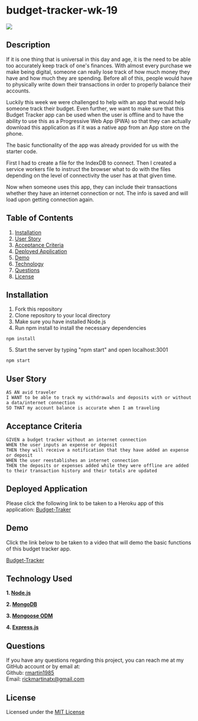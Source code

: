 # budget-tracker-wk-19

  ![](https://img.shields.io/badge/license-MIT-blue)

  ## Description
 If it is one thing that is universal in this day and age, it is the need to be able too accurately keep track of one's finances. With almost every purchase we make being digital, someone can really lose track of how much money they have and how much they are spending. Before all of this, people would have to physically write down their transactions in order to properly balance their accounts. 

 Luckily this week we were challenged to help with an app that would help someone track their budget. Even further, we want to make sure that this Budget Tracker app can be used when the user is offline and to have the ability to use this as a Progressive Web App (PWA) so that they can actually download this application as if it was a native app from an App store on the phone. 

 The basic functionality of the app was already provided for us with the starter code. 

 First I had to create a file for the IndexDB to connect. Then I created a service workers file to instruct the browser what to do with the files depending on the level of connectivity the user has at that given time.

 Now when someone uses this app, they can include their transactions whether they have an internet connection or not. The info is saved and will load upon getting connection again.  

  ## Table of Contents
  1. [Installation](##installation)
  2. [User Story](#user-story)
  3. [Acceptance Criteria](#acceptance-criteria)
  4. [Deployed Application](#deployed-application)
  5. [Demo](#demo)
  6. [Technology](#technology)
  7. [Questions](#questions)
  8. [License](#license)
  

  ## Installation
  1. Fork this repository
  2. Clone repository to your local directory
  3. Make sure you have installed Node.js 
  4. Run npm install to install the necessary dependencies
  ```
  npm install
  ```
  5. Start the server by typing "npm start" and open localhost:3001
  ```
  npm start
  ```

  ## User Story
  ```
  AS AN avid traveler
  I WANT to be able to track my withdrawals and deposits with or without a data/internet connection
  SO THAT my account balance is accurate when I am traveling 
  ```
  ## Acceptance Criteria
  ```
  GIVEN a budget tracker without an internet connection
  WHEN the user inputs an expense or deposit
  THEN they will receive a notification that they have added an expense or deposit
  WHEN the user reestablishes an internet connection
  THEN the deposits or expenses added while they were offline are added to their transaction history and their totals are updated

  ```

  ## Deployed Application
  Please click the following link  to be taken to a Heroku app of this application: 
  [Budget-Traker](https://warm-chamber-52689.herokuapp.com/)

  ## Demo
  Click the link below to be taken to a video that will demo the basic functions of this budget tracker app. 

  [Budget-Tracker](https://drive.google.com/file/d/1A7664Ib8GvDtny-kDmDpRZBFR84b5y99/view)

  ## Technology Used
  **1. [Node.js](https://nodejs.org/en/)**

  **2. [MongoDB](https://www.mongodb.com)**

  **3. [Mongoose ODM](https://mongoosejs.com/)**

  **4. [Express.js](https://www.npmjs.com/package/express)**

  ## Questions

  If you have any questions regarding this project, you can reach me at my GitHub account or by email at:
  <br />
  Github: [rmartin1985](https://github.com/rmartin1985)
  <br />
  Email: rickmartinatx@gmail.com

  ## License
  Licensed under the [MIT License](LICENSE)